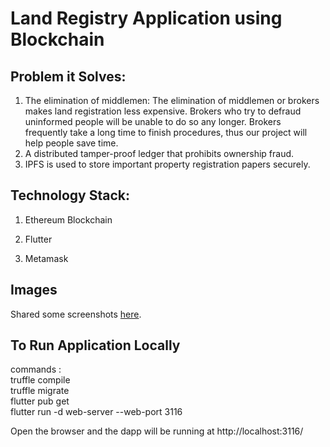 # Land Registry Application using Blockchain

## Problem it Solves:
1. The elimination of middlemen: The elimination of middlemen or brokers makes land registration less expensive. Brokers who try to defraud uninformed people will be unable to do so any longer. Brokers frequently take a long time to finish procedures, thus our project will help people save time.
3. A distributed tamper-proof ledger that prohibits ownership fraud.
4. IPFS is used to store important property registration papers securely.

## Technology Stack:
1. Ethereum Blockchain 
<!--2. Polygon/Matic
3. Web3Dart 
4. IPFS -->
2. Flutter

3. Metamask

## Images
Shared some screenshots [here](https://drive.google.com/drive/folders/1HFnhLRKPoDzcMh__O2gKz4YO5o4WTyat?usp=sharing).
## To Run Application Locally
commands : <br>
truffle compile <br>
truffle migrate <br>
flutter pub get <br>
flutter run -d web-server --web-port 3116 <br>

 Open the browser and the dapp will be running at http://localhost:3116/  

